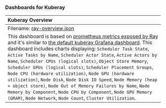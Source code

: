 ### Dashboards for Kuberay

|Kuberay Overview|
|:------------------|
|Filename: [ray-overview.json](ray-overview.json)|
|This dashboard is based on [prometheus metrics exposed by Ray](https://docs.ray.io/en/latest/cluster/metrics.html) and it's similar to [the default kuberay Grafana dashboard](https://github.com/ray-project/kuberay/blob/master/config/grafana/default_grafana_dashboard.json). This dashboard includes charts displaying: `Scheduler Task State`, `Active Tasks by Name`, `Scheduler Actor State`, `Active Actors by Name`, `Scheduler CPUs (logical slots)`, `Object Store Memory`, `Scheduler GPUs (logical slots)`, `Scheduler Placement Groups`, `Node CPU (hardware utilization)`, `Node GPU (hardware utilization)`, `Node Disk`, `Node Disk IO Speed`, `Node Memory (heap + object store)`, `Node Out of Memory Failures by Name`, `Node Memory by Component`, `Node CPU by Component`, `Node GPU Memory (GRAM)`, `Node Network`, `Node Count`, `Cluster Utilization`.|

